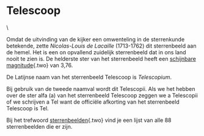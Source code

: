 # Telescoop

\

Omdat de uitvinding van de kijker een omwenteling in de sterrenkunde
betekende, zette *Nicolas-Louis de Lacaille* (1713-1762) dit
sterrenbeeld aan de hemel. Het is een on opvallend zuidelijk
sterrenbeeld dat in ons land nooit te zien is. De helderste ster van het
sterrenbeeld heeft een [schijnbare magnitude](magnitud.html){.two} van
3,76.

De Latijnse naam van het sterrenbeeld Telescoop is *Telescopium*.

Bij gebruik van de tweede naamval wordt dit Telescopii. Als we het
hebben over de ster alfa (a) van het sterrenbeeld Telescoop zeggen we a
Telescopii of we schrijven a Tel want de officiële afkorting van het
sterrenbeeld Telescoop is Tel.

Bij het trefwoord [sterrenbeelden](sterrenb.html){.two} vind je een
lijst van alle 88 sterrenbeelden die er zijn.
